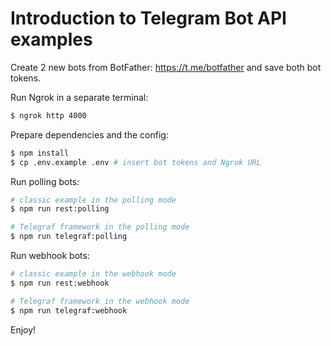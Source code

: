 # Introduction to Telegram Bot API examples

Create 2 new bots from BotFather: https://t.me/botfather and save both bot tokens.

Run Ngrok in a separate terminal:

```bash
$ ngrok http 4000
```

Prepare dependencies and the config:

```bash
$ npm install
$ cp .env.example .env # insert bot tokens and Ngrok URL
```

Run polling bots:

```bash
# classic example in the polling mode
$ npm run rest:polling

# Telegraf framework in the polling mode
$ npm run telegraf:polling
```

Run webhook bots:

```bash
# classic example in the webhook mode
$ npm run rest:webhook

# Telegraf framework in the webhook mode
$ npm run telegraf:webhook
```

Enjoy!
